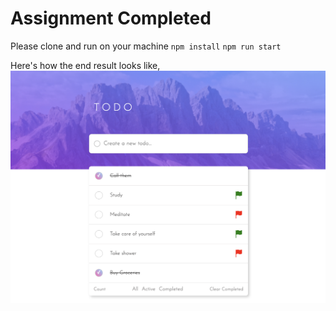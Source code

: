 # Assignment Completed

Please clone and run on your machine
`npm install`
`npm run start`

Here's how the end result looks like,
![Alt text](image.png)
